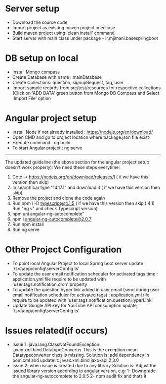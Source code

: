 # Server setup
- Download the source code
- Import project as existing maven project in eclipse
- Build maven project using 'clean install' command
- Start server with main class under package - ir.mjimani.basespringboot

# DB setup on local
- Install Mongo compass 
- Create Database with name : mainDatabase
- Create Collections: question, signupRequest, tag, user
- Import sample records from src/test/resources for respective collections (Click on 'ADD DATA' green button from Mongo DB Compass and Select 'Import File' option

# Angular project setup
- Install Node if not already installed : https://nodejs.org/en/download/
- Open CMD and go to project location where package.json file exist
- Execute command : ng build
- To start Angular project : ng serve
- ---
The updated guideline (the above section for the angular project setup doesn't work properly):
We need these steps everytime:

1) Goto -> https://nodejs.org/en/download/releases/I ( if we have this version then skip)
2) In search bar type "14.17.1" and download it ( if we have this version then skip)
3) Remove the project and clone the code again
4) Run npm i -D typescript@4.1.5 ( if we have this version then skip )
   4.1) Run "ng v" and check Typescript version)
5) npm uni angular-ng-autocomplete"
6) npm i angular-ng-autocomplete@2.0.7
7) Run npm install
8) Run ng serve

# Other Project Configuration
- To point local Angular Project to local Spring boot server update '\src\app\config\serverConfig.ts' 
- To update the user email notification scheduler for activated tags time : application.yml file require to be updated with 'user.tags.notification.cron' property
- To update the question hyper link added in user email (send during user email notification scheduler for activated tags) : application.yml file require to be updated with 'user.tags.notification.questionHyperLink'
- Update Google API key for YouTube API consumption update '\src\app\config\serverConfig.ts' 

# Issues related(if occurs)
- Issue 1: java.lang.ClassNotFoundException: javax.xml.bind.DatatypeConverter
 This is the exception mean Datatypeconverter class is missing.
 Solution is:
 add dependency in pom.xml and update it:
    <dependency>
        <groupId>javax.xml.bind</groupId>
        <artifactId>jaxb-api</artifactId>
        <version>2.3.0</version>
    </dependency>
- Issue 2: when issue is created due to any library
 Solution is:
 Adjust the issued library version according to angular version.
    e.g:
    1- Downgrade the angular-ng-autocomplete to 2.0.5
    2- npm audit fix
    and thats it

